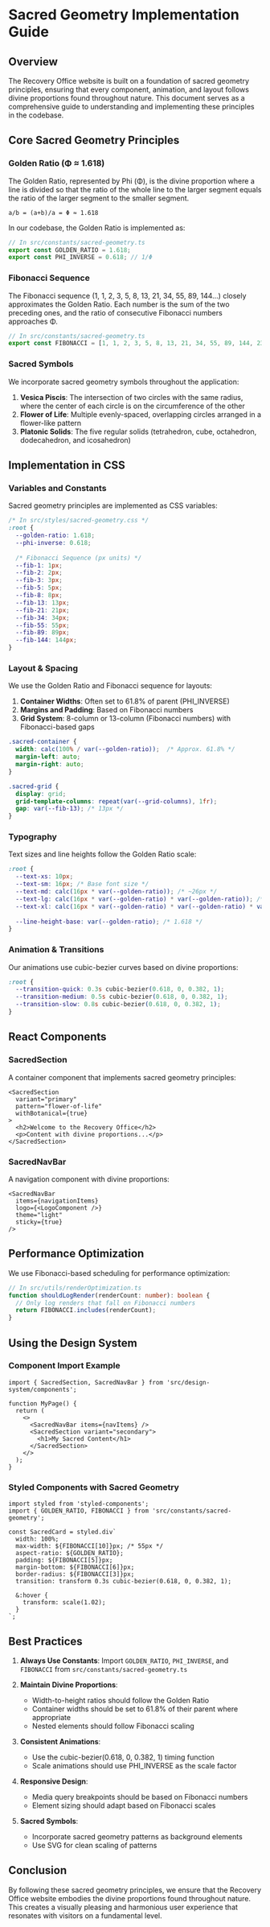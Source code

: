 # Sacred Geometry Implementation Guide

## Overview

The Recovery Office website is built on a foundation of sacred geometry principles, ensuring that every component, animation, and layout follows divine proportions found throughout nature. This document serves as a comprehensive guide to understanding and implementing these principles in the codebase.

## Core Sacred Geometry Principles

### Golden Ratio (Φ ≈ 1.618)

The Golden Ratio, represented by Phi (Φ), is the divine proportion where a line is divided so that the ratio of the whole line to the larger segment equals the ratio of the larger segment to the smaller segment.

```
a/b = (a+b)/a = Φ ≈ 1.618
```

In our codebase, the Golden Ratio is implemented as:

```typescript
// In src/constants/sacred-geometry.ts
export const GOLDEN_RATIO = 1.618;
export const PHI_INVERSE = 0.618; // 1/Φ
```

### Fibonacci Sequence

The Fibonacci sequence (1, 1, 2, 3, 5, 8, 13, 21, 34, 55, 89, 144...) closely approximates the Golden Ratio. Each number is the sum of the two preceding ones, and the ratio of consecutive Fibonacci numbers approaches Φ.

```typescript
// In src/constants/sacred-geometry.ts
export const FIBONACCI = [1, 1, 2, 3, 5, 8, 13, 21, 34, 55, 89, 144, 233, 377, 610, 987];
```

### Sacred Symbols

We incorporate sacred geometry symbols throughout the application:

1. **Vesica Piscis**: The intersection of two circles with the same radius, where the center of each circle is on the circumference of the other
2. **Flower of Life**: Multiple evenly-spaced, overlapping circles arranged in a flower-like pattern
3. **Platonic Solids**: The five regular solids (tetrahedron, cube, octahedron, dodecahedron, and icosahedron)

## Implementation in CSS

### Variables and Constants

Sacred geometry principles are implemented as CSS variables:

```css
/* In src/styles/sacred-geometry.css */
:root {
  --golden-ratio: 1.618;
  --phi-inverse: 0.618;
  
  /* Fibonacci Sequence (px units) */
  --fib-1: 1px;
  --fib-2: 2px;
  --fib-3: 3px;
  --fib-5: 5px;
  --fib-8: 8px;
  --fib-13: 13px;
  --fib-21: 21px;
  --fib-34: 34px;
  --fib-55: 55px;
  --fib-89: 89px;
  --fib-144: 144px;
}
```

### Layout & Spacing

We use the Golden Ratio and Fibonacci sequence for layouts:

1. **Container Widths**: Often set to 61.8% of parent (PHI_INVERSE)
2. **Margins and Padding**: Based on Fibonacci numbers
3. **Grid System**: 8-column or 13-column (Fibonacci numbers) with Fibonacci-based gaps

```css
.sacred-container {
  width: calc(100% / var(--golden-ratio));  /* Approx. 61.8% */
  margin-left: auto;
  margin-right: auto;
}

.sacred-grid {
  display: grid;
  grid-template-columns: repeat(var(--grid-columns), 1fr);
  gap: var(--fib-13); /* 13px */
}
```

### Typography

Text sizes and line heights follow the Golden Ratio scale:

```css
:root {
  --text-xs: 10px;
  --text-sm: 16px; /* Base font size */
  --text-md: calc(16px * var(--golden-ratio)); /* ~26px */
  --text-lg: calc(16px * var(--golden-ratio) * var(--golden-ratio)); /* ~42px */
  --text-xl: calc(16px * var(--golden-ratio) * var(--golden-ratio) * var(--golden-ratio)); /* ~68px */
  
  --line-height-base: var(--golden-ratio); /* 1.618 */
}
```

### Animation & Transitions

Our animations use cubic-bezier curves based on divine proportions:

```css
:root {
  --transition-quick: 0.3s cubic-bezier(0.618, 0, 0.382, 1);
  --transition-medium: 0.5s cubic-bezier(0.618, 0, 0.382, 1);
  --transition-slow: 0.8s cubic-bezier(0.618, 0, 0.382, 1);
}
```

## React Components

### SacredSection

A container component that implements sacred geometry principles:

```tsx
<SacredSection 
  variant="primary" 
  pattern="flower-of-life" 
  withBotanical={true}
>
  <h2>Welcome to the Recovery Office</h2>
  <p>Content with divine proportions...</p>
</SacredSection>
```

### SacredNavBar

A navigation component with divine proportions:

```tsx
<SacredNavBar
  items={navigationItems}
  logo={<LogoComponent />}
  theme="light"
  sticky={true}
/>
```

## Performance Optimization

We use Fibonacci-based scheduling for performance optimization:

```typescript
// In src/utils/renderOptimization.ts
function shouldLogRender(renderCount: number): boolean {
  // Only log renders that fall on Fibonacci numbers
  return FIBONACCI.includes(renderCount);
}
```

## Using the Design System

### Component Import Example

```tsx
import { SacredSection, SacredNavBar } from 'src/design-system/components';

function MyPage() {
  return (
    <>
      <SacredNavBar items={navItems} />
      <SacredSection variant="secondary">
        <h1>My Sacred Content</h1>
      </SacredSection>
    </>
  );
}
```

### Styled Components with Sacred Geometry

```tsx
import styled from 'styled-components';
import { GOLDEN_RATIO, FIBONACCI } from 'src/constants/sacred-geometry';

const SacredCard = styled.div`
  width: 100%;
  max-width: ${FIBONACCI[10]}px; /* 55px */
  aspect-ratio: ${GOLDEN_RATIO};
  padding: ${FIBONACCI[5]}px;
  margin-bottom: ${FIBONACCI[6]}px;
  border-radius: ${FIBONACCI[3]}px;
  transition: transform 0.3s cubic-bezier(0.618, 0, 0.382, 1);
  
  &:hover {
    transform: scale(1.02);
  }
`;
```

## Best Practices

1. **Always Use Constants**: Import `GOLDEN_RATIO`, `PHI_INVERSE`, and `FIBONACCI` from `src/constants/sacred-geometry.ts`

2. **Maintain Divine Proportions**: 
   - Width-to-height ratios should follow the Golden Ratio
   - Container widths should be set to 61.8% of their parent where appropriate
   - Nested elements should follow Fibonacci scaling

3. **Consistent Animations**:
   - Use the cubic-bezier(0.618, 0, 0.382, 1) timing function
   - Scale animations should use PHI_INVERSE as the scale factor

4. **Responsive Design**:
   - Media query breakpoints should be based on Fibonacci numbers
   - Element sizing should adapt based on Fibonacci scales

5. **Sacred Symbols**:
   - Incorporate sacred geometry patterns as background elements
   - Use SVG for clean scaling of patterns

## Conclusion

By following these sacred geometry principles, we ensure that the Recovery Office website embodies the divine proportions found throughout nature. This creates a visually pleasing and harmonious user experience that resonates with visitors on a fundamental level. 